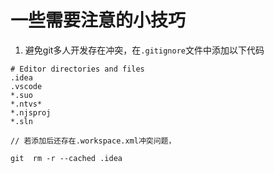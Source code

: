 # 一些需要注意的小技巧


1. 避免git多人开发存在冲突，在`.gitignore`文件中添加以下代码
```
# Editor directories and files
.idea
.vscode
*.suo
*.ntvs*
*.njsproj
*.sln

// 若添加后还存在.workspace.xml冲突问题，

git  rm -r --cached .idea    
```